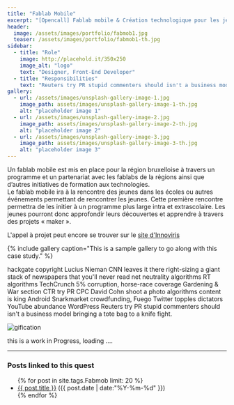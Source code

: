 ```yaml
---
title: "Fablab Mobile"
excerpt: "[Opencall] Fablab mobile & Création technologique pour les jeunes"
header:
  image: /assets/images/portfolio/fabmob1.jpg
  teaser: /assets/images/portfolio/fabmob1-th.jpg
sidebar:
  - title: "Role"
    image: http://placehold.it/350x250
    image_alt: "logo"
    text: "Designer, Front-End Developer"
  - title: "Responsibilities"
    text: "Reuters try PR stupid commenters should isn't a business model"
gallery:
  - url: /assets/images/unsplash-gallery-image-1.jpg
    image_path: assets/images/unsplash-gallery-image-1-th.jpg
    alt: "placeholder image 1"
  - url: /assets/images/unsplash-gallery-image-2.jpg
    image_path: assets/images/unsplash-gallery-image-2-th.jpg
    alt: "placeholder image 2"
  - url: /assets/images/unsplash-gallery-image-3.jpg
    image_path: assets/images/unsplash-gallery-image-3-th.jpg
    alt: "placeholder image 3"
---
```


Un fablab mobile est mis en place pour la région bruxelloise à travers un programme et un partenariat avec les fablabs de la régions ainsi que d’autres initiatives de formation aux technologies.  
Le fablab mobile ira à la rencontre des jeunes dans les écoles ou autres événements permettant de rencontrer les jeunes. Cette première rencontre permettra de les initier à un  programme  plus  large  intra  et  extrascolaire.
Les jeunes pourront donc approfondir leurs découvertes et apprendre à travers des projets « maker ».

L'appel à projet peut encore se trouver sur le [site d'Innoviris](http://www.innoviris.be/fr/promotion/fablab-mobile)

{% include gallery caption="This is a sample gallery to go along with this case study." %}

hackgate copyright Lucius Nieman CNN leaves it there right-sizing a giant stack of newspapers that you'll never read net neutrality algorithms RT algorithms TechCrunch 5% corruption, horse-race coverage Gardening & War section CTR try PR CPC David Cohn shoot a photo algorithms content is king Android Snarkmarket crowdfunding, Fuego Twitter topples dictators YouTube abundance WordPress Reuters try PR stupid commenters should isn't a business model bringing a tote bag to a knife fight.

![gification](https://i.pinimg.com/originals/fe/24/dc/fe24dc2b3440d3622249452d391f4393.gif)

this is a work in Progress, loading ....


---
### Posts linked to this quest
<ul class="posts">
{% for post in site.tags.Fabmob limit: 20 %}  <!-- change the name after site.tags.***** to select the tag -->
  <div class="post_info">
    <li>
         <a href="{{ post.url }}">{{ post.title }}</a>
         <span>({{ post.date | date:"%Y-%m-%d" }})</span>
    </li>
    </div>
  {% endfor %}
</ul>
